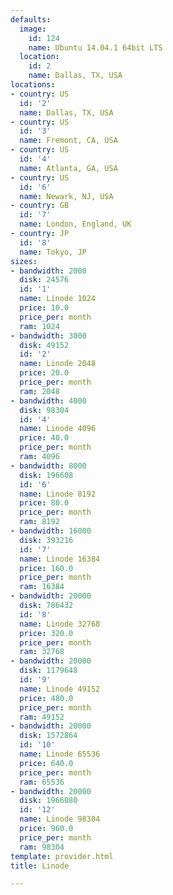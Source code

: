 ```yaml
---
defaults:
  image:
    id: 124
    name: Ubuntu 14.04.1 64bit LTS
  location:
    id: 2
    name: Dallas, TX, USA
locations:
- country: US
  id: '2'
  name: Dallas, TX, USA
- country: US
  id: '3'
  name: Fremont, CA, USA
- country: US
  id: '4'
  name: Atlanta, GA, USA
- country: US
  id: '6'
  name: Newark, NJ, USA
- country: GB
  id: '7'
  name: London, England, UK
- country: JP
  id: '8'
  name: Tokyo, JP
sizes:
- bandwidth: 2000
  disk: 24576
  id: '1'
  name: Linode 1024
  price: 10.0
  price_per: month
  ram: 1024
- bandwidth: 3000
  disk: 49152
  id: '2'
  name: Linode 2048
  price: 20.0
  price_per: month
  ram: 2048
- bandwidth: 4000
  disk: 98304
  id: '4'
  name: Linode 4096
  price: 40.0
  price_per: month
  ram: 4096
- bandwidth: 8000
  disk: 196608
  id: '6'
  name: Linode 8192
  price: 80.0
  price_per: month
  ram: 8192
- bandwidth: 16000
  disk: 393216
  id: '7'
  name: Linode 16384
  price: 160.0
  price_per: month
  ram: 16384
- bandwidth: 20000
  disk: 786432
  id: '8'
  name: Linode 32768
  price: 320.0
  price_per: month
  ram: 32768
- bandwidth: 20000
  disk: 1179648
  id: '9'
  name: Linode 49152
  price: 480.0
  price_per: month
  ram: 49152
- bandwidth: 20000
  disk: 1572864
  id: '10'
  name: Linode 65536
  price: 640.0
  price_per: month
  ram: 65536
- bandwidth: 20000
  disk: 1966080
  id: '12'
  name: Linode 98304
  price: 960.0
  price_per: month
  ram: 98304
template: provider.html
title: Linode

---
```

